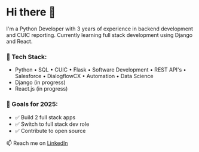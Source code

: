 # Hi there 👋

I'm a Python Developer with 3 years of experience in backend development and CUIC reporting. Currently learning full stack development using Django and React.

### 🔧 Tech Stack:
- Python • SQL • CUIC • Flask • Software Development • REST API's • Salesforce • DialogflowCX • Automation • Data Science
- Django (in progress)
- React.js (in progress)

### 🔭 Goals for 2025:
- ✅ Build 2 full stack apps
- ✅ Switch to full stack dev role
- ✅ Contribute to open source

📫 Reach me on [LinkedIn](https://www.linkedin.com/in/your-profile)
